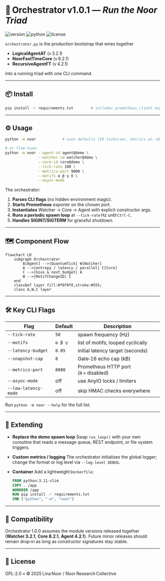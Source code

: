 # 🚀 Orchestrator v1.0.1 — *Run the Noor Triad*

![version](https://img.shields.io/badge/version-1.0.0-blue)
![python](https://img.shields.io/badge/python-%3E%3D3.9-blue)
![license](https://img.shields.io/badge/license-GPL--2.0-green)

`orchestrator.py` is the production bootstrap that wires together

* **LogicalAgentAT** (v 3.2.1)
* **NoorFastTimeCore** (v 8.2.1)
* **RecursiveAgentFT** (v 4.2.1)

into a running triad with one CLI command.

---

## 📦 Install

```bash
pip install -r requirements.txt        # includes prometheus_client anyio orjson numpy
```

---

## ⚙️ Usage

```bash
python -m noor            # uses defaults (50 ticks/sec, metrics on :8000)

# or fine‑tune:
python -m noor --agent-id agent@demo \
               --watcher-id watcher@demo \
               --core-id core@demo \
               --tick-rate 100 \
               --metrics-port 9000 \
               --motifs α β γ δ \
               --async-mode
```

The orchestrator:

1. **Parses CLI flags** (no hidden environment magic).
2. **Starts Prometheus** exporter on the chosen port.
3. **Instantiates** Watcher → Core → Agent with explicit constructor args.
4. **Runs a periodic spawn loop** at `--tick-rate` Hz until `Ctrl‑C`.
5. **Handles SIGINT/SIGTERM** for graceful shutdown.

---

## 🗺️ Component Flow

```mermaid
flowchart LR
    subgraph Orchestrator
        A[Agent] -->|QuantumTick| W[Watcher]
        A -->|entropy / latency / parallel| C[Core]
        C -->|bias & next_budget| A
        W -->|MotifChangeID| C
    end
    classDef layer fill:#f0f0f0,stroke:#555;
    class A,W,C layer
```

---

## 🛠️ Key CLI Flags

| Flag                 | Default | Description                           |
| -------------------- | ------- | ------------------------------------- |
| `--tick-rate`        | `50`    | spawn frequency (Hz)                  |
| `--motifs`           | `α β γ` | list of motifs; looped cyclically     |
| `--latency-budget`   | `0.05`  | initial latency target (seconds)      |
| `--snapshot-cap`     | `8`     | Gate‑16 echo cap (kB)                 |
| `--metrics-port`     | `8000`  | Prometheus HTTP port (`0` = disabled) |
| `--async-mode`       | off     | use AnyIO locks / limiters            |
| `--low-latency-mode` | off     | skip HMAC checks everywhere           |

Run `python -m noor --help` for the full list.

---

## 🔧 Extending

* **Replace the demo spawn loop**
  Swap `run_loop()` with your own coroutine that reads a message queue, REST
  endpoint, or file system triggers.

* **Custom metrics / logging**
  The orchestrator initialises the global logger; change the format or log
  level via `--log-level DEBUG`.

* **Container**
  Add a lightweight `Dockerfile`:

  ```dockerfile
  FROM python:3.11-slim
  COPY . /app
  WORKDIR /app
  RUN pip install -r requirements.txt
  CMD ["python", "-m", "noor"]
  ```

---

## 🤝 Compatibility

Orchestrator 1.0.0 assumes the module versions released together
(**Watcher 3.2.1**, **Core 8.2.1**, **Agent 4.2.1**).
Future minor releases should remain drop‑in as long as constructor signatures
stay stable.

---

## 🪬 License

GPL‑2.0 • © 2025 Lina Noor / Noor Research Collective
